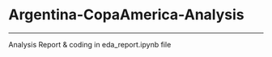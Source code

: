 # Argentina-CopaAmerica-Analysis
------------------------------
Analysis Report & coding in eda_report.ipynb file
